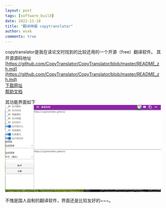 ```yaml
---
layout: post
tags: [software_build]
date: 2022-11-18
title: "翻译神器 copytranslator"
author: wsxk
comments: true
---
```


copytranslator是我在读论文时找到的比较还用的一个开源（free）翻译软件。
其开源源码地址[https://github.com/CopyTranslator/CopyTranslator/blob/master/README_zh.md](https://github.com/CopyTranslator/CopyTranslator/blob/master/README_zh.md)<br>
[下载网址](https://github.com/copytranslator/copytranslator/releases)<br>
[帮助文档](https://copytranslator.gitee.io/)<br>

其功能界面如下
![](https://raw.githubusercontent.com/wsxk/wsxk_pictures/main/2022-6-27-DNS/20221118133342.png)

不愧是国人自制的翻译软件，界面还是比较友好的~~~。